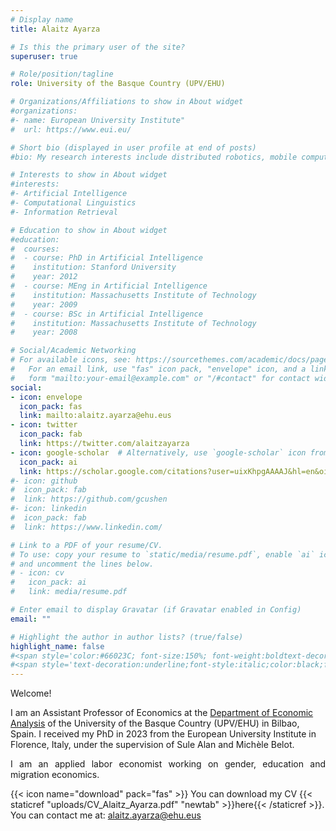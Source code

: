 ```yaml
---
# Display name
title: Alaitz Ayarza

# Is this the primary user of the site?
superuser: true

# Role/position/tagline
role: University of the Basque Country (UPV/EHU)

# Organizations/Affiliations to show in About widget
#organizations:
#- name: European University Institute"
#  url: https://www.eui.eu/

# Short bio (displayed in user profile at end of posts)
#bio: My research interests include distributed robotics, mobile computing and programmable matter.

# Interests to show in About widget
#interests:
#- Artificial Intelligence
#- Computational Linguistics
#- Information Retrieval

# Education to show in About widget
#education:
#  courses:
#  - course: PhD in Artificial Intelligence
#    institution: Stanford University
#    year: 2012
#  - course: MEng in Artificial Intelligence
#    institution: Massachusetts Institute of Technology
#    year: 2009
#  - course: BSc in Artificial Intelligence
#    institution: Massachusetts Institute of Technology
#    year: 2008

# Social/Academic Networking
# For available icons, see: https://sourcethemes.com/academic/docs/page-builder/#icons
#   For an email link, use "fas" icon pack, "envelope" icon, and a link in the
#   form "mailto:your-email@example.com" or "/#contact" for contact widget.
social:
- icon: envelope
  icon_pack: fas
  link: mailto:alaitz.ayarza@ehu.eus
- icon: twitter
  icon_pack: fab
  link: https://twitter.com/alaitzayarza
- icon: google-scholar  # Alternatively, use `google-scholar` icon from `ai` icon pack
  icon_pack: ai
  link: https://scholar.google.com/citations?user=uixKhpgAAAAJ&hl=en&oi=sra
#- icon: github
#  icon_pack: fab
#  link: https://github.com/gcushen
#- icon: linkedin
#  icon_pack: fab
#  link: https://www.linkedin.com/

# Link to a PDF of your resume/CV.
# To use: copy your resume to `static/media/resume.pdf`, enable `ai` icons in `params.toml`,
# and uncomment the lines below.
# - icon: cv
#   icon_pack: ai
#   link: media/resume.pdf

# Enter email to display Gravatar (if Gravatar enabled in Config)
email: ""

# Highlight the author in author lists? (true/false)
highlight_name: false
#<span style='color:#66023C; font-size:150%; font-weight:boldtext-decoration:underline'>  </span>
#<span style='text-decoration:underline;font-style:italic;color:black;font-weight:bold'>
---
```


Welcome!

I am an Assistant Professor of Economics at the [Department of Economic Analysis](https://www.ehu.eus/en/web/analisi-ekonomikoa-saila/) of the University of the Basque Country (UPV/EHU) in Bilbao, Spain. I received my PhD in 2023 from the European University Institute in Florence, Italy, under the supervision of Sule Alan and Michèle Belot. 

<p align="justify">I am an applied labor economist working on gender, education and migration economics. 


{{< icon name="download" pack="fas" >}} You can download my CV {{< staticref "uploads/CV_Alaitz_Ayarza.pdf" "newtab" >}}here{{< /staticref >}}. You can contact me at: alaitz.ayarza@ehu.eus




